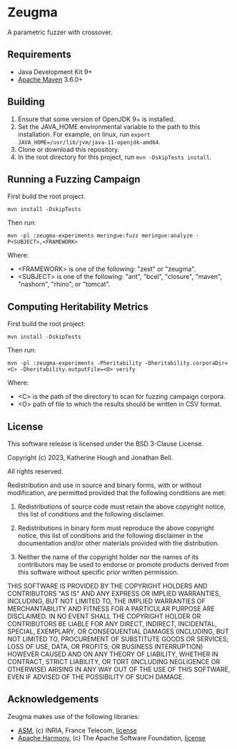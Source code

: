 # Zeugma
A parametric fuzzer with crossover.

## Requirements

* Java Development Kit 9+
* [Apache Maven](https://maven.apache.org/) 3.6.0+

## Building

1. Ensure that some version of OpenJDK 9+ is installed.
2. Set the JAVA_HOME environmental variable to the path to this installation. For example, on linux,
   run `export JAVA_HOME=/usr/lib/jvm/java-11-openjdk-amd64`.
3. Clone or download this repository.
4. In the root directory for this project, run `mvn -DskipTests install`.

## Running a Fuzzing Campaign

First build the root project.

```
mvn install -DskipTests
```

Then run:

```
mvn -pl :zeugma-experiments meringue:fuzz meringue:analyze -P<SUBJECT>,<FRAMEWORK>
```

Where:

* \<FRAMEWORK\> is one of the following: "zest" or "zeugma".
* \<SUBJECT\> is one of the following: "ant", "bcel", "closure", "maven", "nashorn", "rhino", or "tomcat".

## Computing Heritability Metrics

First build the root project:

```
mvn install -DskipTests
```

Then run:

```
mvn -pl :zeugma-experiments -Pheritability -Dheritability.corporaDir=<C> -Dheritability.outputFile=<O> verify
```

Where:

* \<C\> is the path of the directory to scan for fuzzing campaign corpora.
* \<O\> path of file to which the results should be written in CSV format.

## License

This software release is licensed under the BSD 3-Clause License.

Copyright (c) 2023, Katherine Hough and Jonathan Bell.

All rights reserved.

Redistribution and use in source and binary forms, with or without modification, are permitted provided that the
following conditions are met:

1. Redistributions of source code must retain the above copyright notice, this list of conditions and the following
   disclaimer.

2. Redistributions in binary form must reproduce the above copyright notice, this list of conditions and the following
   disclaimer in the documentation and/or other materials provided with the distribution.

3. Neither the name of the copyright holder nor the names of its contributors may be used to endorse or promote products
   derived from this software without specific prior written permission.

THIS SOFTWARE IS PROVIDED BY THE COPYRIGHT HOLDERS AND CONTRIBUTORS "AS IS"
AND ANY EXPRESS OR IMPLIED WARRANTIES, INCLUDING, BUT NOT LIMITED TO, THE IMPLIED WARRANTIES OF MERCHANTABILITY AND
FITNESS FOR A PARTICULAR PURPOSE ARE DISCLAIMED. IN NO EVENT SHALL THE COPYRIGHT HOLDER OR CONTRIBUTORS BE LIABLE FOR
ANY DIRECT, INDIRECT, INCIDENTAL, SPECIAL, EXEMPLARY, OR CONSEQUENTIAL DAMAGES (INCLUDING, BUT NOT LIMITED TO,
PROCUREMENT OF SUBSTITUTE GOODS OR SERVICES; LOSS OF USE, DATA, OR PROFITS; OR BUSINESS INTERRUPTION) HOWEVER CAUSED AND
ON ANY THEORY OF LIABILITY, WHETHER IN CONTRACT, STRICT LIABILITY, OR TORT (INCLUDING NEGLIGENCE OR OTHERWISE) ARISING
IN ANY WAY OUT OF THE USE OF THIS SOFTWARE, EVEN IF ADVISED OF THE POSSIBILITY OF SUCH DAMAGE.

## Acknowledgements

Zeugma makes use of the following libraries:

* [ASM](http://asm.ow2.org/license.html), (c) INRIA, France
  Telecom, [license](http://asm.ow2.org/license.html)
* [Apache Harmony](https://harmony.apache.org), (c) The Apache Software
  Foundation, [license](http://www.apache.org/licenses/LICENSE-2.0)
